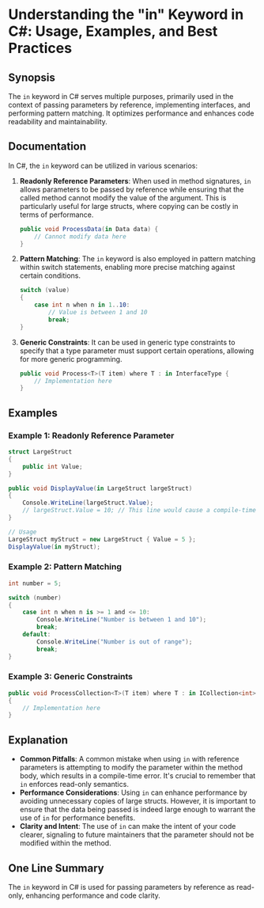 <!--
Meta Description: # Understanding the "in" Keyword in C#: Usage, Examples, and Best Practices ## Synopsis The `in` keyword in C# serves multiple purposes, primarily use...
Meta Keywords: value, largestruct, reference, performance, csharp
-->

# Understanding the "in" Keyword in C#: Usage, Examples, and Best Practices

## Synopsis
The `in` keyword in C# serves multiple purposes, primarily used in the context of passing parameters by reference, implementing interfaces, and performing pattern matching. It optimizes performance and enhances code readability and maintainability.

## Documentation
In C#, the `in` keyword can be utilized in various scenarios:

1. **Readonly Reference Parameters**: When used in method signatures, `in` allows parameters to be passed by reference while ensuring that the called method cannot modify the value of the argument. This is particularly useful for large structs, where copying can be costly in terms of performance.

   ```csharp
   public void ProcessData(in Data data) {
       // Cannot modify data here
   }
   ```

2. **Pattern Matching**: The `in` keyword is also employed in pattern matching within switch statements, enabling more precise matching against certain conditions.

   ```csharp
   switch (value)
   {
       case int n when n in 1..10:
           // Value is between 1 and 10
           break;
   }
   ```

3. **Generic Constraints**: It can be used in generic type constraints to specify that a type parameter must support certain operations, allowing for more generic programming.

   ```csharp
   public void Process<T>(T item) where T : in InterfaceType {
       // Implementation here
   }
   ```

## Examples
### Example 1: Readonly Reference Parameter
```csharp
struct LargeStruct
{
    public int Value;
}

public void DisplayValue(in LargeStruct largeStruct)
{
    Console.WriteLine(largeStruct.Value);
    // largeStruct.Value = 10; // This line would cause a compile-time error
}

// Usage
LargeStruct myStruct = new LargeStruct { Value = 5 };
DisplayValue(in myStruct);
```

### Example 2: Pattern Matching
```csharp
int number = 5;

switch (number)
{
    case int n when n is >= 1 and <= 10:
        Console.WriteLine("Number is between 1 and 10");
        break;
    default:
        Console.WriteLine("Number is out of range");
        break;
}
```

### Example 3: Generic Constraints
```csharp
public void ProcessCollection<T>(T item) where T : in ICollection<int>
{
    // Implementation here
}
```

## Explanation
- **Common Pitfalls**: A common mistake when using `in` with reference parameters is attempting to modify the parameter within the method body, which results in a compile-time error. It's crucial to remember that `in` enforces read-only semantics.
- **Performance Considerations**: Using `in` can enhance performance by avoiding unnecessary copies of large structs. However, it is important to ensure that the data being passed is indeed large enough to warrant the use of `in` for performance benefits.
- **Clarity and Intent**: The use of `in` can make the intent of your code clearer, signaling to future maintainers that the parameter should not be modified within the method.

## One Line Summary
The `in` keyword in C# is used for passing parameters by reference as read-only, enhancing performance and code clarity.
